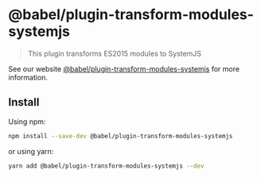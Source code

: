 # @babel/plugin-transform-modules-systemjs

> This plugin transforms ES2015 modules to SystemJS

See our website [@babel/plugin-transform-modules-systemjs](https://babeljs.io/docs/en/next/babel-plugin-transform-modules-systemjs.html) for more information.

## Install

Using npm:

```bash
npm install --save-dev @babel/plugin-transform-modules-systemjs
```

or using yarn:

```bash
yarn add @babel/plugin-transform-modules-systemjs --dev
```

